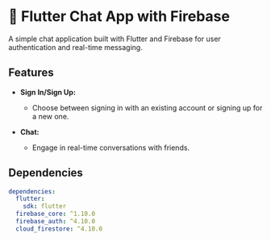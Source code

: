 # 🚀 Flutter Chat App with Firebase

A simple chat application built with Flutter and Firebase for user authentication and real-time messaging.

## Features

- **Sign In/Sign Up:**
  - Choose between signing in with an existing account or signing up for a new one.

- **Chat:**
  - Engage in real-time conversations with friends.

## Dependencies

```yaml
dependencies:
  flutter:
    sdk: flutter
  firebase_core: ^1.10.0
  firebase_auth: ^4.10.0
  cloud_firestore: ^4.10.0
 
